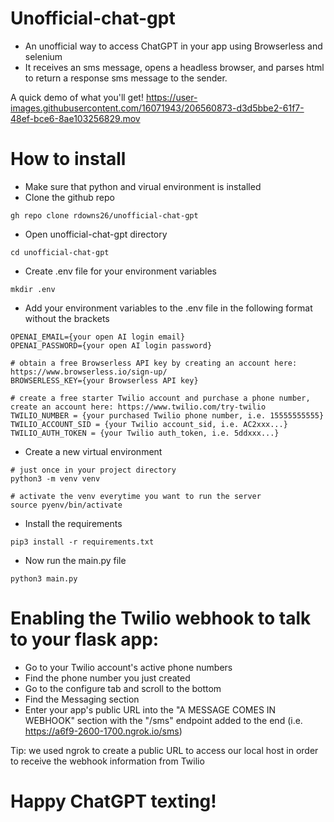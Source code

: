 # Unofficial-chat-gpt
- An unofficial way to access ChatGPT in your app using Browserless and selenium
- It receives an sms message, opens a headless browser, and parses html to return a response sms message to the sender.


A quick demo of what you'll get!
https://user-images.githubusercontent.com/16071943/206560873-d3d5bbe2-61f7-48ef-bce6-8ae103256829.mov



# How to install
- Make sure that python and virual environment is installed
- Clone the github repo
```
gh repo clone rdowns26/unofficial-chat-gpt
```
- Open unofficial-chat-gpt directory
```
cd unofficial-chat-gpt
```
- Create .env file for your environment variables
```
mkdir .env
```
- Add your environment variables to the .env file in the following format without the brackets
```
OPENAI_EMAIL={your open AI login email}
OPENAI_PASSWORD={your open AI login password}

# obtain a free Browserless API key by creating an account here: https://www.browserless.io/sign-up/
BROWSERLESS_KEY={your Browserless API key}

# create a free starter Twilio account and purchase a phone number, create an account here: https://www.twilio.com/try-twilio
TWILIO_NUMBER = {your purchased Twilio phone number, i.e. 15555555555}
TWILIO_ACCOUNT_SID = {your Twilio account_sid, i.e. AC2xxx...} 
TWILIO_AUTH_TOKEN = {your Twilio auth_token, i.e. 5ddxxx...} 
```
- Create a new virtual environment
```
# just once in your project directory
python3 -m venv venv

# activate the venv everytime you want to run the server
source pyenv/bin/activate
```
- Install the requirements
```
pip3 install -r requirements.txt
```
- Now run the main.py file
```
python3 main.py
```

# Enabling the Twilio webhook to talk to your flask app:
- Go to your Twilio account's active phone numbers
- Find the phone number you just created
- Go to the configure tab and scroll to the bottom
- Find the Messaging section
- Enter your app's public URL into the "A MESSAGE COMES IN WEBHOOK" section with the "/sms" endpoint added to the end (i.e. https://a6f9-2600-1700.ngrok.io/sms)

Tip: we used ngrok to create a public URL to access our local host in order to receive the webhook information from Twilio

# Happy ChatGPT texting!
